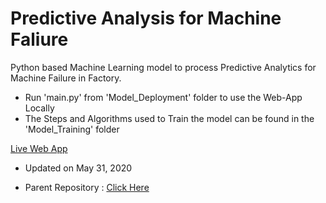 # Predictive Analysis for Machine Faliure
Python based Machine Learning model to process Predictive Analytics for Machine Failure in Factory.

+ Run 'main.py' from 'Model_Deployment' folder to use the Web-App Locally
+ The Steps and Algorithms used to Train the model can be found in the 'Model_Training' folder

[Live Web App](https://group8tcsproject.el.r.appspot.com/)

* Updated on May 31, 2020

* Parent Repository : [Click Here](https://github.com/iSiddharth20/HackerEarth-Machine-Learning-Competition)
